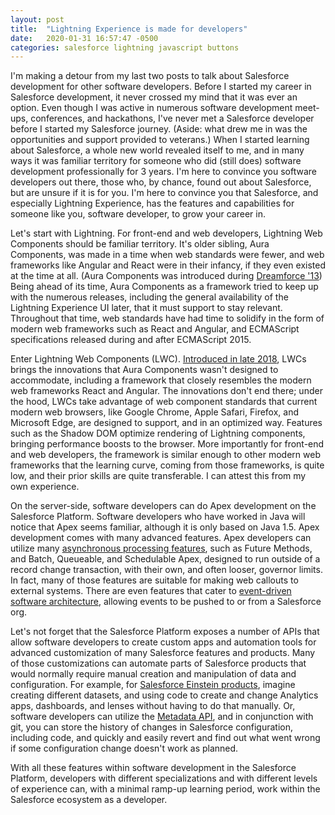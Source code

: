 ```yaml
---
layout: post
title:  "Lightning Experience is made for developers"
date:   2020-01-31 16:57:47 -0500
categories: salesforce lightning javascript buttons
---
```

I'm making a detour from my last two posts to talk about Salesforce development for other software developers. Before I started my career in Salesforce development, it never crossed my mind that it was ever an option. Even though I was active in numerous software development meet-ups, conferences, and hackathons, I've never met a Salesforce developer before I started my Salesforce journey. (Aside: what drew me in was the opportunities and support provided to veterans.) When I started learning about Salesforce, a whole new world revealed itself to me, and in many ways it was familiar territory for someone who did (still does) software development professionally for 3 years. I'm here to convince you software developers out there, those who, by chance, found out about Salesforce, but are unsure if it is for you. I'm here to convince you that Salesforce, and especially Lightning Experience, has the features and capabilities for someone like you, software developer, to grow your career in.

Let's start with Lightning. For front-end and web developers, Lightning Web Components should be familiar territory. It's older sibling, Aura Components, was made in a time when web standards were fewer, and web frameworks like Angular and React were in their infancy, if they even existed at the time at all. (Aura Components was introduced during [Dreamforce '13][dreamforce_13_aura_intro]) Being ahead of its time, Aura Components as a framework tried to keep up with the numerous releases, including the general availability of the Lightning Experience UI later, that it must support to stay relevant. Throughout that time, web standards have had time to solidify in the form of modern web frameworks such as React and Angular, and ECMAScript specifications released during and after ECMAScript 2015.

Enter Lightning Web Components (LWC). [Introduced in late 2018][lwc_2018_intro], LWCs brings the innovations that Aura Components wasn't designed to accommodate, including a framework that closely resembles the modern web frameworks React and Angular. The innovations don't end there; under the hood, LWCs take advantage of web component standards that current modern web browsers, like Google Chrome, Apple Safari, Firefox, and Microsoft Edge, are designed to support, and in an optimized way. Features such as the Shadow DOM optimize rendering of Lightning components, bringing performance boosts to the browser. More importantly for front-end and web developers, the framework is similar enough to other modern web frameworks that the learning curve, coming from those frameworks, is quite low, and their prior skills are quite transferable. I can attest this from my own experience.

On the server-side, software developers can do Apex development on the Salesforce Platform. Software developers who have worked in Java will notice that Apex seems familiar, although it is only based on Java 1.5. Apex development comes with many advanced features. Apex developers can utilize many [asynchronous processing features][asynchronous-apex], such as Future Methods, and Batch, Queueable, and Schedulable Apex, designed to run outside of a record change transaction, with their own, and often looser, governor limits. In fact, many of those features are suitable for making web callouts to external systems. There are even features that cater to [event-driven software architecture][event-driven-software-architecture], allowing events to be pushed to or from a Salesforce org.

Let's not forget that the Salesforce Platform exposes a number of APIs that allow software developers to create custom apps and automation tools for advanced customization of many Salesforce features and products. Many of those customizations can automate parts of Salesforce products that would normally require manual creation and manipulation of data and configuration. For example, for [Salesforce Einstein products][analytics-rest-api], imagine creating different datasets, and using code to create and change Analytics apps, dashboards, and lenses without having to do that manually. Or, software developers can utilize the [Metadata API][metadata-api], and in conjunction with git, you can store the history of changes in Salesforce configuration, including code, and quickly and easily revert and find out what went wrong if some configuration change doesn't work as planned.

With all these features within software development in the Salesforce Platform, developers with different specializations and with different levels of experience can, with a minimal ramp-up learning period, work within the Salesforce ecosystem as a developer.

[dreamforce_13_aura_intro]: http://jessealtman.com/2013/12/introduction-to-aura/
[lwc_2018_intro]: https://developer.salesforce.com/blogs/2018/12/introducing-lightning-web-components.html
[asynchronous-apex]: https://trailhead.salesforce.com/content/learn/modules/asynchronous_apex
[event-driven-software-architecture]: https://trailhead.salesforce.com/content/learn/modules/platform_events_basics
[analytics-rest-api]: https://developer.salesforce.com/docs/atlas.en-us.bi_dev_guide_rest.meta/bi_dev_guide_rest/bi_rest_overview.htm
[metadata-api]: https://trailhead.salesforce.com/en/content/learn/modules/apex_metadata_api
